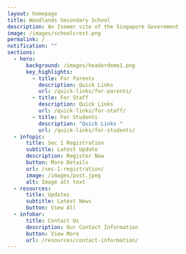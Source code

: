 ```yaml
---
layout: homepage
title: Woodlands Secondary School
description: An Isomer site of the Singapore Government
image: /images/schoolcrest.png
permalink: /
notification: ""
sections:
  - hero:
      background: /images/headerdemo1.png
      key_highlights:
        - title: For Parents
          description: Quick Links
          url: /quick-links/for-parents/
        - title: For Staff
          description: Quick Links
          url: /quick-links/for-staff/
        - title: For Students
          description: "Quick Links "
          url: /quick-links/for-students/
  - infopic:
      title: Sec 1 Registration
      subtitle: Latest Update
      description: Register Now
      button: More Details
      url: /sec-1-registration/
      image: /images/post.jpeg
      alt: Image alt text
  - resources:
      title: Updates
      subtitle: Latest News
      button: View All
  - infobar:
      title: Contact Us
      description: Our Contact Information
      button: View More
      url: /resources/contact-information/
---
```

